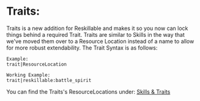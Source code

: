# Traits:
Traits is a new addition for Reskillable and makes it so you now can lock things behind a required Trait.
Traits are similar to Skills in the way that we've moved them over to a Resource Location instead of a name to allow for more robust extendability.
The Trait Syntax is as follows:
```
Example:
trait|ResourceLocation

Working Example:
trait|reskillable:battle_spirit
```

You can find the Traits's ResourceLocations under:
[Skills & Traits](/Mods/CompatSkills/Requirements/Skills_Traits/)